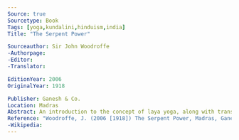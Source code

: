 ```yaml
---
Source: true
Sourcetype: Book
Tags: [yoga,kundalini,hinduism,india]
Title: "The Serpent Power"

Sourceauthor: Sir John Woodroffe
-Authorpage:
-Editor:
-Translator:

EditionYear: 2006
OriginalYear: 1918

Publisher: Ganesh & Co.
Location: Madras
Abstract: An introduction to the concept of laya yoga, along with translations of two Sanskrit works - the Sat-Chakra-Nirupana and the Paduka-Pancaka.
Reference: "Woodroffe, J. (2006 [1918]) The Serpent Power, Madras, Ganesh & Co."
-Wikipedia:
---
```


